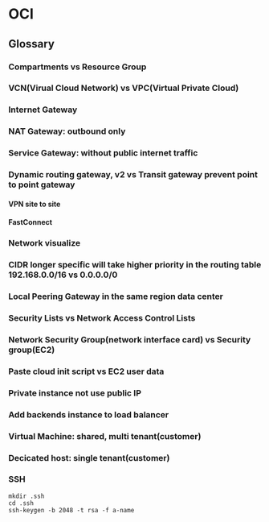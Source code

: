 # OCI
## Glossary
### Compartments vs Resource Group
### VCN(Virual Cloud Network) vs VPC(Virtual Private Cloud)
### Internet Gateway
### NAT Gateway: outbound only
### Service Gateway: without public internet traffic
### Dynamic routing gateway, v2 vs Transit gateway prevent point to point gateway
#### VPN site to site
#### FastConnect
### Network visualize
### CIDR longer specific will take higher priority in the routing table 192.168.0.0/16 vs 0.0.0.0/0
### Local Peering Gateway in the same region data center
### Security Lists vs Network Access Control Lists
### Network Security Group(network interface card) vs Security group(EC2)
### Paste cloud init script vs EC2 user data
### Private instance not use public IP
### Add backends instance to load balancer
### Virtual Machine: shared, multi tenant(customer)
### Decicated host: single tenant(customer)
### SSH
```
mkdir .ssh
cd .ssh
ssh-keygen -b 2048 -t rsa -f a-name
```
